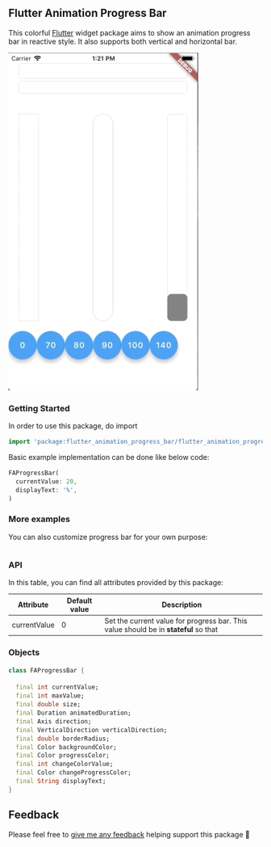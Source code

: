 ## Flutter Animation Progress Bar

This colorful [Flutter](https://flutter.io) widget package aims to show an animation progress bar in reactive style. It also supports both vertical and horizontal bar.

![](flutter_animation_progress_bar.gif)


### Getting Started

In order to use this package, do import
```dart
import 'package:flutter_animation_progress_bar/flutter_animation_progress_bar.dart';
```

Basic example implementation can be done like below code:
```dart
FAProgressBar(
  currentValue: 20,
  displayText: '%',
)
```

### More examples

You can also customize progress bar for your own purpose:
```dart

```

### API
In this table, you can find all attributes provided by this package:

|Attribute|Default value|Description|
|-|-|-|
|currentValue|0|Set the current value for progress bar. This value should be in **stateful** so that |

### Objects
```dart
class FAProgressBar {

  final int currentValue;
  final int maxValue;
  final double size;
  final Duration animatedDuration;
  final Axis direction;
  final VerticalDirection verticalDirection;
  final double borderRadius;
  final Color backgroundColor;
  final Color progressColor;
  final int changeColorValue;
  final Color changeProgressColor;
  final String displayText;
}
 ```


## Feedback

Please feel free to [give me any feedback](https://github.com/ltdangkhoa)
helping support this package 🍻 
